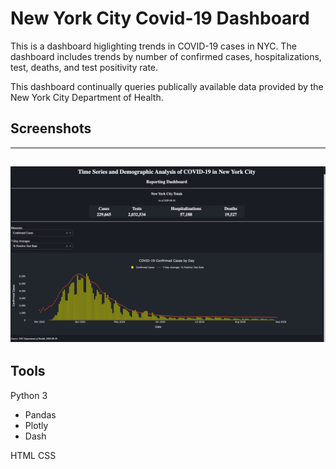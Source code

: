 # New York City Covid-19 Dashboard
This is a dashboard higlighting trends in COVID-19 cases in NYC. The dashboard includes trends by number of confirmed cases, hospitalizations, test, deaths, and test positivity rate.

This dashboard continually queries publically available data provided by the New York City Department of Health.

## Screenshots
---
![Image of NYC Covid Dashboard](images/NYC_COVID_19_Dashboard_Screenshot.png)
---
## Tools
Python 3
- Pandas
- Plotly
- Dash

HTML
CSS

